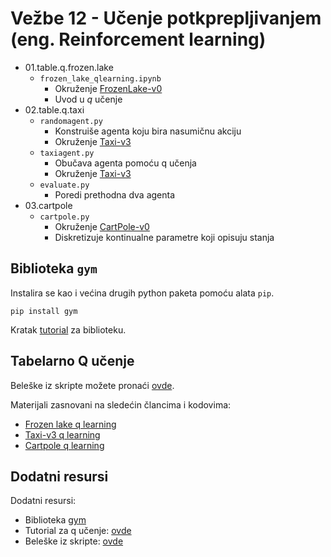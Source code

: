 # Vežbe 12 - Učenje potkprepljivanjem (eng. Reinforcement learning)

- 01.table.q.frozen.lake
    - `frozen_lake_qlearning.ipynb`
        - Okruženje [FrozenLake-v0](https://gym.openai.com/envs/FrozenLake-v0/)
        - Uvod u *q* učenje
- 02.table.q.taxi
    - `randomagent.py`
        - Konstruiše agenta koju bira nasumičnu akciju
        - Okruženje [Taxi-v3](https://gym.openai.com/envs/Taxi-v3/)
    - `taxiagent.py`
        - Obučava agenta pomoću q učenja
        - Okruženje [Taxi-v3](https://gym.openai.com/envs/Taxi-v3/)
    - `evaluate.py`
        - Poredi prethodna dva agenta
- 03.cartpole
    - `cartpole.py`
        - Okruženje [CartPole-v0](https://gym.openai.com/envs/CartPole-v0/)
        - Diskretizuje kontinualne parametre koji opisuju stanja

## Biblioteka `gym`

Instalira se kao i većina drugih python paketa pomoću alata `pip`.

```
pip install gym
```

Kratak [tutorial](https://hub.packtpub.com/create-your-first-openai-gym-environment-tutorial/) za biblioteku.

## Tabelarno Q učenje

Beleške iz skripte možete pronaći [ovde](beleske.rl.pdf).

Materijali zasnovani na sledećin člancima i kodovima:
- [Frozen lake q learning](https://gist.github.com/jojonki/6291f8c3b19799bc2f6d5279232553d7)
- [Taxi-v3 q learning](https://github.com/phossen/reinforcement-learning-1)
- [Cartpole q learning](https://mc.ai/openai-gyms-cart-pole-balancing-using-q-learning/)

## Dodatni resursi

Dodatni resursi:
- Biblioteka [gym](https://gym.openai.com/)
- Tutorial za q učenje: [ovde](https://www.novatec-gmbh.de/en/blog/introduction-to-q-learning/)
- Beleške iz skripte: [ovde](beleske.rl.pdf)